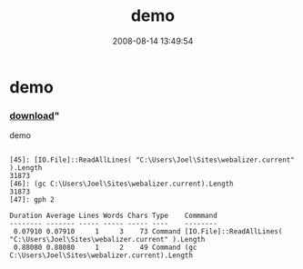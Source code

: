 ﻿---
pid:            524
parent:         0
children:       
poster:         Anonymous
title:          demo
date:           2008-08-14 13:49:54
format:         posh
---

# demo

### [download](524.ps1)"

demo

```posh

[45]: [IO.File]::ReadAllLines( "C:\Users\Joel\Sites\webalizer.current" ).Length
31873
[46]: (gc C:\Users\Joel\Sites\webalizer.current).Length
31873
[47]: gph 2

Duration Average Lines Words Chars Type    Commmand
-------- ------- ----- ----- ----- ----    --------
 0.07910 0.07910     1     3    73 Command [IO.File]::ReadAllLines( "C:\Users\Joel\Sites\webalizer.current" ).Length
 0.88080 0.88080     1     2    49 Command (gc C:\Users\Joel\Sites\webalizer.current).Length

```
